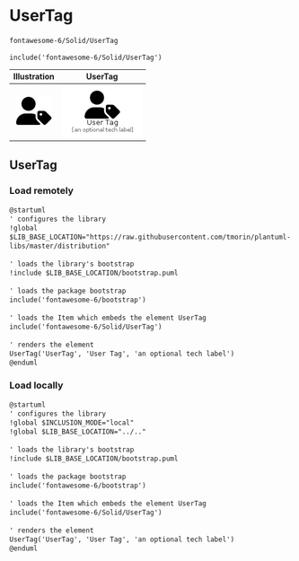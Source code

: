 # UserTag


```text
fontawesome-6/Solid/UserTag
```

```text
include('fontawesome-6/Solid/UserTag')
```



| Illustration | UserTag |
| :---: | :---: |
| ![illustration for Illustration](../../fontawesome-6/Solid/UserTag.png) | ![illustration for UserTag](../../fontawesome-6/Solid/UserTag.Local.png) |




## UserTag

### Load remotely
```plantuml
@startuml
' configures the library
!global $LIB_BASE_LOCATION="https://raw.githubusercontent.com/tmorin/plantuml-libs/master/distribution"

' loads the library's bootstrap
!include $LIB_BASE_LOCATION/bootstrap.puml

' loads the package bootstrap
include('fontawesome-6/bootstrap')

' loads the Item which embeds the element UserTag
include('fontawesome-6/Solid/UserTag')

' renders the element
UserTag('UserTag', 'User Tag', 'an optional tech label')
@enduml
```

### Load locally
```plantuml
@startuml
' configures the library
!global $INCLUSION_MODE="local"
!global $LIB_BASE_LOCATION="../.."

' loads the library's bootstrap
!include $LIB_BASE_LOCATION/bootstrap.puml

' loads the package bootstrap
include('fontawesome-6/bootstrap')

' loads the Item which embeds the element UserTag
include('fontawesome-6/Solid/UserTag')

' renders the element
UserTag('UserTag', 'User Tag', 'an optional tech label')
@enduml
```

